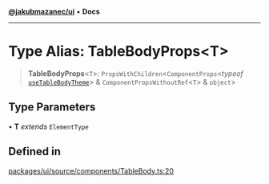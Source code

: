 [**@jakubmazanec/ui**](../README.md) • **Docs**

---

# Type Alias: TableBodyProps\<T\>

> **TableBodyProps**\<`T`\>: `PropsWithChildren`\<`ComponentProps`\<_typeof_
> [`useTableBodyTheme`](../functions/useTableBodyTheme.md)\> & `ComponentPropsWithoutRef`\<`T`\> &
> `object`\>

## Type Parameters

• **T** _extends_ `ElementType`

## Defined in

[packages/ui/source/components/TableBody.ts:20](https://github.com/jakubmazanec/tools/blob/3137813ef46c72d3c081751f960a2aa2c61ad567/packages/ui/source/components/TableBody.ts#L20)
